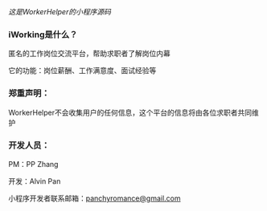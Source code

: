 *这是WorkerHelper的小程序源码*   
### iWorking是什么？

匿名的工作岗位交流平台，帮助求职者了解岗位内幕

它的功能：岗位薪酬、工作满意度、面试经验等
    
### 郑重声明：
WorkerHelper不会收集用户的任何信息，这个平台的信息将由各位求职者共同维护

### 开发人员：
PM：PP Zhang

开发：Alvin Pan

小程序开发者联系邮箱：panchyromance@gmail.com


